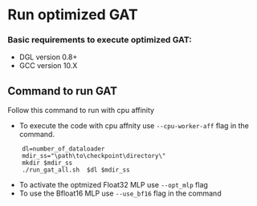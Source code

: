 
# Run optimized GAT

### Basic requirements to execute optimized GAT:

- DGL version 0.8+
- GCC version 10.X



## Command to run GAT

Follow this command to run with cpu affinity
 - To execute the code with cpu affnity use `--cpu-worker-aff` flag in the command.

```
    dl=number_of_dataloader
    mdir_ss="\path\to\checkpoint\directory\"
    mkdir $mdir_ss
    ./run_gat_all.sh  $dl $mdir_ss
``` 

- To activate the optmized Float32 MLP use `--opt_mlp` flag 
- To use the Bfloat16 MLP use `--use_bf16` flag in the command



